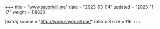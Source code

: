 +++
title = "www.sayorivill.me"
date = "2023-03-04"
updated = "2023-11-17"
weight = 118623

[extra]
source = "http://www.sayorivill.me/"
ratio = 3
size = 116
+++
